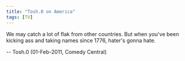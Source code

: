 ```yaml
---
title: "Tosh.0 on America"
tags: [TV]
---
```


We may catch a lot of flak from other countries. But when you've been kicking ass and taking names since 1776, hater's gonna hate.

-- Tosh.0 (01-Feb-2011, Comedy Central)
